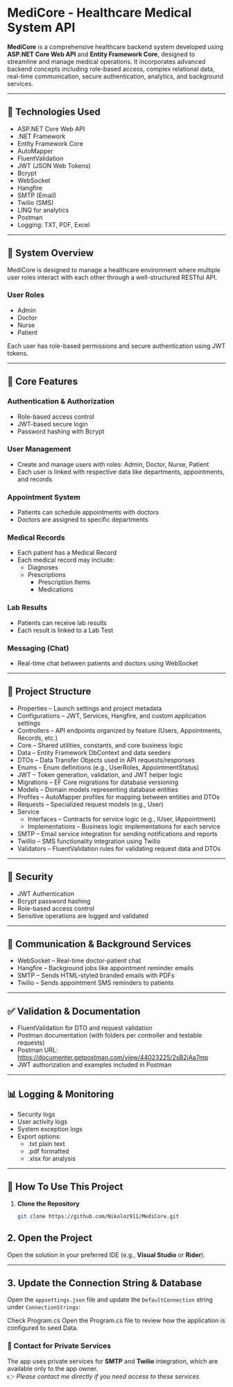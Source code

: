 # MediCore - Healthcare Medical System API

**MediCore** is a comprehensive healthcare backend system developed using **ASP.NET Core Web API** and **Entity Framework Core**, designed to streamline and manage medical operations. It incorporates advanced backend concepts including role-based access, complex relational data, real-time communication, secure authentication, analytics, and background services.

---

## 🚀 Technologies Used

- ASP.NET Core Web API
- .NET Framework
- Entity Framework Core
- AutoMapper
- FluentValidation
- JWT (JSON Web Tokens) 
- Bcrypt 
- WebSocket
- Hangfire
- SMTP (Email)
- Twilio (SMS)
- LINQ for analytics
- Postman
- Logging: TXT, PDF, Excel

---

## 🏥 System Overview

MediCore is designed to manage a healthcare environment where multiple user roles interact with each other through a well-structured RESTful API.

### User Roles

- Admin
- Doctor
- Nurse
- Patient

Each user has role-based permissions and secure authentication using JWT tokens.

---

## 🧩 Core Features

### Authentication & Authorization

- Role-based access control
- JWT-based secure login
- Password hashing with Bcrypt

### User Management

- Create and manage users with roles: Admin, Doctor, Nurse, Patient
- Each user is linked with respective data like departments, appointments, and records

### Appointment System

- Patients can schedule appointments with doctors
- Doctors are assigned to specific departments

### Medical Records

- Each patient has a Medical Record
- Each medical record may include:
  - Diagnoses
  - Prescriptions
    - Prescription Items
    - Medications

### Lab Results

- Patients can receive lab results
- Each result is linked to a Lab Test

### Messaging (Chat)

- Real-time chat between patients and doctors using WebSocket

---

## 📁 Project Structure

- Properties – Launch settings and project metadata
- Configurations – JWT, Services, Hangfire, and custom application settings
- Controllers – API endpoints organized by feature (Users, Appointments, Records, etc.)
- Core – Shared utilities, constants, and core business logic
- Data – Entity Framework DbContext and data seeders
- DTOs – Data Transfer Objects used in API requests/responses
- Enums – Enum definitions (e.g., UserRoles, AppointmentStatus)
- JWT – Token generation, validation, and JWT helper logic
- Migrations – EF Core migrations for database versioning
- Models – Domain models representing database entities
- Profiles – AutoMapper profiles for mapping between entities and DTOs
- Requests – Specialized request models (e.g., User)
- Service
  - Interfaces – Contracts for service logic (e.g., IUser, IAppointment)
  - Implementations – Business logic implementations for each service
- SMTP – Email service integration for sending notifications and reports
- Twillio – SMS functionality integration using Twilio
- Validators – FluentValidation rules for validating request data and DTOs

---

## 🔐 Security

- JWT Authentication
- Bcrypt password hashing
- Role-based access control
- Sensitive operations are logged and validated

---

## 📡 Communication & Background Services

- WebSocket – Real-time doctor-patient chat
- Hangfire – Background jobs like appointment reminder emails
- SMTP – Sends HTML-styled branded emails with PDFs
- Twilio – Sends appointment SMS reminders to patients

---

## ✅ Validation & Documentation

- FluentValidation for DTO and request validation
- Postman documentation (with folders per controller and testable requests)
- Postman URL:  https://documenter.getpostman.com/view/44023225/2sB2jAa7mp
- JWT authorization and examples included in Postman

---

## 📊 Logging & Monitoring

- Security logs
- User activity logs
- System exception logs
- Export options:
  - .txt plain text
  - .pdf formatted
  - .xlsx for analysis

---


## 📖 How To Use This Project

1. **Clone the Repository**
   ```bash
   git clone https://github.com/Nikoloz911/MediCore.git

## 2. Open the Project

Open the solution in your preferred IDE (e.g., **Visual Studio** or **Rider**).

---

## 3. Update the Connection String & Database

Open the `appsettings.json` file and update the `DefaultConnection` string under `ConnectionStrings`:

Check Program.cs
Open the Program.cs file to review how the application is configured to seed Data.

### 🔐 Contact for Private Services
The app uses private services for **SMTP** and **Twilio** integration, which are available only to the app owner.  
👉 *Please contact me directly if you need access to these services.*
